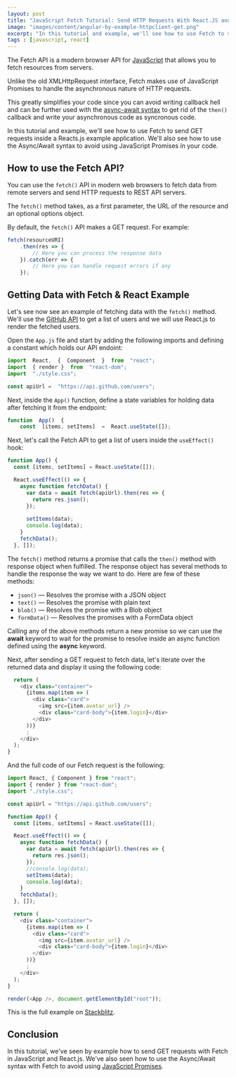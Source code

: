 ```yaml
---
layout: post
title: "JavaScript Fetch Tutorial: Send HTTP Requests With React.JS and Async-Await Example"
image: "images/content/angular-by-example-httpclient-get.png"
excerpt: "In this tutorial and example, we'll see how to use Fetch to send GET requests inside a Reacts.js example application. We'll also see how to use the Async/Await syntax to avoid using JavaScript Promises in your code" 
tags : [javascript, react] 
---
```



The Fetch API is a modern browser API for [JavaScript](https://www.techiediaries.com/javascript/) that allows you to fetch resources from servers.

Unlike the old XMLHttpRequest interface, Fetch makes use of JavaScript Promises to handle the asynchronous nature of HTTP requests.
 
This greatly simplifies your code since you can avoid writing callback hell and can be further used with the [async-await syntax](https://www.techiediaries.com/javascript-async-await-tutorial/) to get rid of the `then()` callback and write your asynchronous code as syncronous code.
 
In this tutorial and example, we'll see how to use Fetch to send GET requests inside a Reacts.js example application. We'll also see how to use the Async/Await syntax to avoid using JavaScript Promises in your code.
     
## How to use the Fetch API?

You can use the `fetch()` API in modern web browsers to fetch data from remote servers and send HTTP requests to REST API servers.

The  `fetch()`  method takes, as a first parameter, the URL of the resource and an optional options object. 

By default, the `fetch()` API makes a GET request. For example:

```javascript
fetch(resourceURI)
    .then(res => {
        // Here you can process the response data
    }).catch(err => {
        // Here you can handle request errors if any
    });
```



## Getting Data with Fetch & React Example

Let's see now see an example of fetching data with the `fetch()` method. We'll use the [GitHub API](https://api.github.com/users/)  to get a list of users and we will use React.js to render the fetched users.

Open the `App.js` file and start by adding the following imports and defining a constant which holds our API endoint:

```js
import  React,  {  Component  }  from  "react";
import  { render }  from  "react-dom";
import  "./style.css";

const apiUrl =  "https://api.github.com/users";
```

Next, inside the `App()` function, define a state variables for holding data after fetching it from the endpoint:

```js
function  App()  {
	const  [items, setItems]  =  React.useState([]);
```

Next, let's call the Fetch API to get a list of users inside the `useEffect()` hook:

```javascript
function App() {
  const [items, setItems] = React.useState([]);

  React.useEffect(() => {
    async function fetchData() {
      var data = await fetch(apiUrl).then(res => {
        return res.json();
      });
      
      setItems(data);
      console.log(data);
    }
    fetchData();
  }, []);
```

The  `fetch()`  method returns a promise that calls the  `then()`  method with  response object when fulfilled. The response object has several methods to handle the response the way we want to do. Here are few of these methods:

-   `json()`  — Resolves the promise with a JSON object
-   `text()`  — Resolves the promise with plain text
-   `blob()`  — Resolves the promise with a Blob object
-   `formData()`  — Resolves the promises with a FormData object

Calling any of the above methods return a new promise so we can use the **await** keyword to wait for the promise to resolve inside an async function defined using the **async** keyword.

Next, after sending a GET request to fetch data, let's iterate over the returned data and display it using the following code:

```javascript
  return (
    <div class="container">
      {items.map(item => (
        <div class="card">
          <img src={item.avatar_url} />
          <div class="card-body">{item.login}</div>
        </div>
      ))}
      ;
    </div>
  );
}
```



And the full code of our Fetch request is the following:

```javascript
import React, { Component } from "react";
import { render } from "react-dom";
import "./style.css";

const apiUrl = "https://api.github.com/users";

function App() {
  const [items, setItems] = React.useState([]);

  React.useEffect(() => {
    async function fetchData() {
      var data = await fetch(apiUrl).then(res => {
        return res.json();
      });
      //console.log(data);
      setItems(data);
      console.log(data);
    }
    fetchData();
  }, []);

  return (
    <div class="container">
      {items.map(item => (
        <div class="card">
          <img src={item.avatar_url} />
          <div class="card-body">{item.login}</div>
        </div>
      ))}
      ;
    </div>
  );
}

render(<App />, document.getElementById("root"));
```

This is the full example on [Stackblitz](https://stackblitz.com/edit/react-fetch-usestate-and-useeffect-exampe?file=index.js).

## Conclusion

In this tutorial, we've seen by example how to send GET requests with Fetch in JavaScript and React.js. We've also seen how to use the Async/Await syntax with Fetch to avoid using [JavaScript Promises](https://www.techiediaries.com/javascript-promises-tutorial-example/).
 

